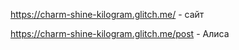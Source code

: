 https://charm-shine-kilogram.glitch.me/ - сайт

https://charm-shine-kilogram.glitch.me/post - Алиса
